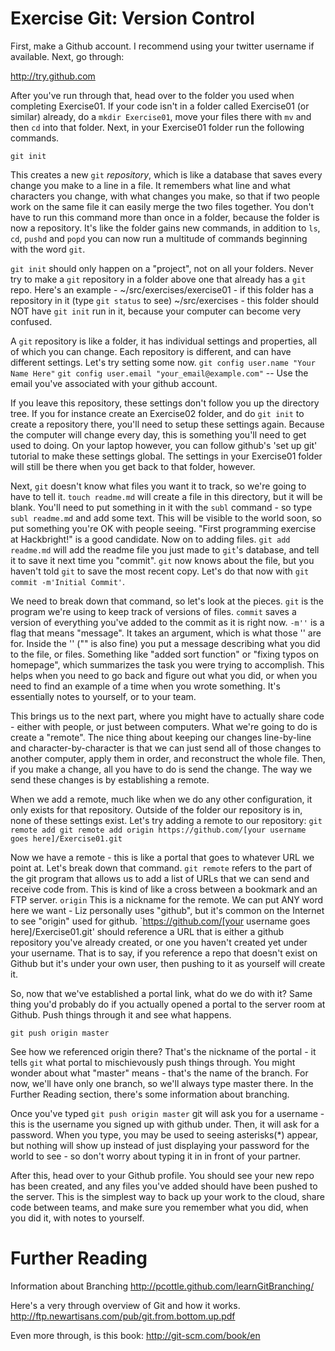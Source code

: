 Exercise Git: Version Control
=======

First, make a Github account. I recommend using your twitter username if available. Next, go through:

http://try.github.com

After you've run through that, head over to the folder you used when completing Exercise01. If your code isn't in a folder called Exercise01 (or similar) already, do a `mkdir Exercise01`, move your files there with `mv` and then `cd` into that folder. Next, in your Exercise01 folder run the following commands. 

`git init`

This creates a new `git` _repository_, which is like a database that saves every change you make to a line in a file. It remembers what line and what characters you change, with what changes you make, so that if two people work on the same file it can easily merge the two files together. You don't have to run this command more than once in a folder, because the folder is now a repository. It's like the folder gains new commands, in addition to `ls`, `cd`, `pushd` and `popd` you can now run a multitude of commands beginning with the word `git`.

`git init` should only happen on a "project", not on all your folders. Never try to make a `git` repository in a folder above one that already has a `git` repo. Here's an example -
	~/src/exercises/exercise01 - if this folder has a repository in it (type `git status` to see)
	~/src/exercises - this folder should NOT have `git init` run in it, because your computer can become very confused.

A `git` repository is like a folder, it has individual settings and properties, all of which you can change. Each repository is different, and can have different settings. Let's try setting some now. 
	`git config user.name "Your Name Here"`
	`git config user.email "your_email@example.com"` -- Use the email you've associated with your github account.

If you leave this repository, these settings don't follow you up the directory tree. If you for instance create an Exercise02 folder, and do `git init` to create a repository there, you'll need to setup these settings again. Because the computer will change every day, this is something you'll need to get used to doing. On your laptop however, you can follow github's 'set up git' tutorial to make these settings global. The settings in your Exercise01 folder will still be there when you get back to that folder, however.

Next, `git` doesn't know what files you want it to track, so we're going to have to tell it. 
`touch readme.md` will create a file in this directory, but it will be blank. You'll need to put something in it with the `subl` command - so type `subl readme.md` and add some text. This will be visible to the world soon, so put something you're OK with people seeing. "First programming exercise at Hackbright!" is a good candidate.
Now on to adding files. 
`git add readme.md` will add the readme file you just made to `git`'s database, and tell it to save it next time you "commit". `git` now knows about the file, but you haven't told `git` to save the most recent copy. Let's do that now with `git commit -m'Initial Commit'`.

We need to break down that command, so let's look at the pieces.
`git` is the program we're using to keep track of versions of files.
`commit` saves a version of everything you've added to the commit as it is right now.
`-m''` is a flag that means "message". It takes an argument, which is what those '' are for. Inside the '' ("" is also fine) you put a message describing what you did to the file, or files. Something like "added sort function" or "fixing typos on homepage", which summarizes the task you were trying to accomplish. This helps when you need to go back and figure out what you did, or when you need to find an example of a time when you wrote something. It's essentially notes to yourself, or to your team.

This brings us to the next part, where you might have to actually share code - either with people, or just between computers. What we're going to do is create a "remote". The nice thing about keeping our changes line-by-line and character-by-character is that we can just send all of those changes to another computer, apply them in order, and reconstruct the whole file. Then, if you make a change, all you have to do is send the change. The way we send these changes is by establishing a remote. 

When we add a remote, much like when we do any other configuration, it only exists for that repository. Outside of the folder our repository is in, none of these settings exist. Let's try adding a remote to our repository:
`git remote add git remote add origin https://github.com/[your username goes here]/Exercise01.git`

Now we have a remote - this is like a portal that goes to whatever URL we point at. Let's break down that command.
`git remote` refers to the part of the git program that allows us to add a list of URLs that we can send and receive code from. This is kind of like a cross between a bookmark and an FTP server. 
`origin` This is a nickname for the remote. We can put ANY word here we want - Liz personally uses "github", but it's common on the Internet to see "origin" used for github.
`https://github.com/[your username goes here]/Exercise01.git' should reference a URL that is either a github repository you've already created, or one you haven't created yet under your username. That is to say, if you reference a repo that doesn't exist on Github but it's under your own user, then pushing to it as yourself will create it.

So, now that we've established a portal link, what do we do with it? Same thing you'd probably do if you actually opened a portal to the server room at Github. Push things through it and see what happens.

`git push origin master`

See how we referenced origin there? That's the nickname of the portal - it tells `git` what portal to mischievously push things through. You might wonder about what "master" means - that's the name of the branch. For now, we'll have only one branch, so we'll always type master there. In the Further Reading section, there's some information about branching.

Once you've typed `git push origin master` git will ask you for a username - this is the username you signed up with github under. Then, it will ask for a password. When you type, you may be used to seeing asterisks(*) appear, but nothing will show up instead of just displaying your password for the world to see - so don't worry about typing it in in front of your partner.

After this, head over to your Github profile. You should see your new repo has been created, and any files you've added should have been pushed to the server. This is the simplest way to back up your work to the cloud, share code between teams, and make sure you remember what you did, when you did it, with notes to yourself.


Further Reading
========

Information about Branching
http://pcottle.github.com/learnGitBranching/

Here's a very through overview of Git and how it works.
http://ftp.newartisans.com/pub/git.from.bottom.up.pdf

Even more through, is this book:
http://git-scm.com/book/en
